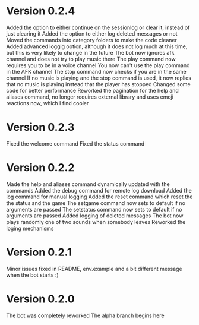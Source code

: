 # Version 0.2.4
Added the option to either continue on the sessionlog or clear it, instead of just clearing it
Added the option to either log deleted messages or not
Moved the commands into category folders to make the code cleaner
Added advanced loggig option, although it does not log much at this time, but this is very likely to change in the future
The bot now ignores afk channel and does not try to play music there
The play command now requires you to be in a voice channel
You now can't use the play command in the AFK channel
The stop command now checks if you are in the same channel
If no music is playing and the stop command is used, it now replies that no music is playing instead that the player has stopped
Changed some code for better performance
Reworked the pagination for the help and aliases command, no longer requires external library and uses emoji reactions now, which I find cooler

# Version 0.2.3
Fixed the welcome command
Fixed the status command

# Version 0.2.2
Made the help and aliases command dynamically updated with the commands
Added the debug command for remote log download
Added the log command for manual logging
Added the reset command which reset the the status and the game
The setgame command now sets to default if no arguments are passed
The setstatus command now sets to default if no arguments are passed
Added logging of deleted messages
The bot now plays randomly one of two sounds when somebody leaves
Reworked the loging mechanisms

# Version 0.2.1
Minor issues fixed in README, env.example and a bit different message when the bot starts :)

# Version 0.2.0
The bot was completely reworked
The alpha branch begins here
